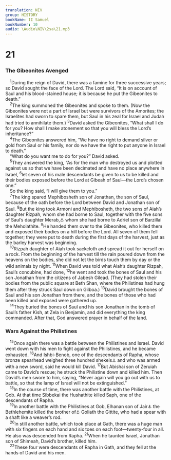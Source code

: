 ```yaml
---
translation: NIV
group: HISTORY
bookName: II Samuel 
bookNumber: 10
audio: \Audio\NIV\2sa\21.mp3
---
```


<div class="title"><h1>21</h1><h3>The Gibeonites Avenged </h3></div>
<span class="verse 2sa_21_1"> <sup>1</sup>During the reign of David, there was a famine for three successive years; so David sought the face of the Lord. The Lord said, “It is on account of Saul and his blood-stained house; it is because he put the Gibeonites to death.” <br/></span>
<span class="verse 2sa_21_2"> <sup>2</sup>The king summoned the Gibeonites and spoke to them. (Now the Gibeonites were not a part of Israel but were survivors of the Amorites; the Israelites had sworn to spare them, but Saul in his zeal for Israel and Judah had tried to annihilate them.) </span>
<span class="verse 2sa_21_3"><sup>3</sup>David asked the Gibeonites, “What shall I do for you? How shall I make atonement so that you will bless the Lord’s inheritance?” <br/></span>
<span class="verse 2sa_21_4"> <sup>4</sup>The Gibeonites answered him, “We have no right to demand silver or gold from Saul or his family, nor do we have the right to put anyone in Israel to death.” <br/> “What do you want me to do for you?” David asked. <br/></span>
<span class="verse 2sa_21_5"> <sup>5</sup>They answered the king, “As for the man who destroyed us and plotted against us so that we have been decimated and have no place anywhere in Israel, </span>
<span class="verse 2sa_21_6"><sup>6</sup>let seven of his male descendants be given to us to be killed and their bodies exposed before the Lord at Gibeah of Saul—the Lord’s chosen one.” <br/> So the king said, “I will give them to you.” <br/></span>
<span class="verse 2sa_21_7"> <sup>7</sup>The king spared Mephibosheth son of Jonathan, the son of Saul, because of the oath before the Lord between David and Jonathan son of Saul. </span>
<span class="verse 2sa_21_8"><sup>8</sup>But the king took Armoni and Mephibosheth, the two sons of Aiah’s daughter Rizpah, whom she had borne to Saul, together with the five sons of Saul’s daughter Merab,<a data-toggle="tooltip" data-placement="bottom" title="Two Hebrew manuscripts, some Septuagint manuscripts and Syriac (see also 1 Samuel 18:19); most Hebrew and Septuagint manuscripts Michal">⚓</a> whom she had borne to Adriel son of Barzillai the Meholathite. </span>
<span class="verse 2sa_21_9"><sup>9</sup>He handed them over to the Gibeonites, who killed them and exposed their bodies on a hill before the Lord. All seven of them fell together; they were put to death during the first days of the harvest, just as the barley harvest was beginning. <br/></span>
<span class="verse 2sa_21_10"> <sup>10</sup>Rizpah daughter of Aiah took sackcloth and spread it out for herself on a rock. From the beginning of the harvest till the rain poured down from the heavens on the bodies, she did not let the birds touch them by day or the wild animals by night. </span>
<span class="verse 2sa_21_11"><sup>11</sup>When David was told what Aiah’s daughter Rizpah, Saul’s concubine, had done, </span>
<span class="verse 2sa_21_12"><sup>12</sup>he went and took the bones of Saul and his son Jonathan from the citizens of Jabesh Gilead. (They had stolen their bodies from the public square at Beth Shan, where the Philistines had hung them after they struck Saul down on Gilboa.) </span>
<span class="verse 2sa_21_13"><sup>13</sup>David brought the bones of Saul and his son Jonathan from there, and the bones of those who had been killed and exposed were gathered up. <br/></span>
<span class="verse 2sa_21_14"> <sup>14</sup>They buried the bones of Saul and his son Jonathan in the tomb of Saul’s father Kish, at Zela in Benjamin, and did everything the king commanded. After that, God answered prayer in behalf of the land. <br/></span>
<div class="title"><h3>Wars Against the Philistines </h3></div>
<span class="verse 2sa_21_15"> <sup>15</sup>Once again there was a battle between the Philistines and Israel. David went down with his men to fight against the Philistines, and he became exhausted. </span>
<span class="verse 2sa_21_16"><sup>16</sup>And Ishbi-Benob, one of the descendants of Rapha, whose bronze spearhead weighed three hundred shekels<a data-toggle="tooltip" data-placement="bottom" title="That is, about 7 1/2 pounds or about 3.5 kilograms">⚓</a> and who was armed with a new sword, said he would kill David. </span>
<span class="verse 2sa_21_17"><sup>17</sup>But Abishai son of Zeruiah came to David’s rescue; he struck the Philistine down and killed him. Then David’s men swore to him, saying, “Never again will you go out with us to battle, so that the lamp of Israel will not be extinguished.” <br/></span>
<span class="verse 2sa_21_18"> <sup>18</sup>In the course of time, there was another battle with the Philistines, at Gob. At that time Sibbekai the Hushathite killed Saph, one of the descendants of Rapha. <br/></span>
<span class="verse 2sa_21_19"> <sup>19</sup>In another battle with the Philistines at Gob, Elhanan son of Jair<a data-toggle="tooltip" data-placement="bottom" title="See 1 Chron. 20:5; Hebrew Jaare-Oregim .">⚓</a> the Bethlehemite killed the brother of<a data-toggle="tooltip" data-placement="bottom" title="See 1 Chron. 20:5; Hebrew does not have the brother of .">⚓</a> Goliath the Gittite, who had a spear with a shaft like a weaver’s rod. <br/></span>
<span class="verse 2sa_21_20"> <sup>20</sup>In still another battle, which took place at Gath, there was a huge man with six fingers on each hand and six toes on each foot—twenty-four in all. He also was descended from Rapha. </span>
<span class="verse 2sa_21_21"><sup>21</sup>When he taunted Israel, Jonathan son of Shimeah, David’s brother, killed him. <br/></span>
<span class="verse 2sa_21_22"> <sup>22</sup>These four were descendants of Rapha in Gath, and they fell at the hands of David and his men. <br/></span>
